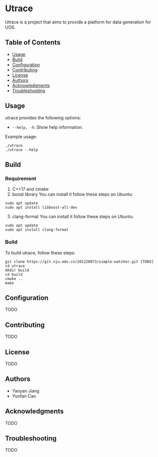 # Utrace

Utrace is a project that aims to provide a platform for data generation for UOS.

## Table of Contents

- [Usage](#usage)
- [Build](#build)
- [Configuration](#configuration)
- [Contributing](#contributing)
- [License](#license)
- [Authors](#authors)
- [Acknowledgments](#acknowledgments)
- [Troubleshooting](#troubleshooting)

## Usage

utrace provides the following options:

- `--help, -h`: Show help information.

Example usage:

```
./utrace
./utrace --help
```

## Build

### Requirement

1. C++17 and cmake
2. boost library
You can install it follow these steps on Ubuntu:

```
sudo apt update
sudo apt install libboost-all-dev
```

3. clang-format
You can install it follow these steps on Ubuntu:

```
sudo apt update
sudo apt install clang-format
```

### Build

To build utrace, follow these steps:

```
git clone https://git.nju.edu.cn/201220073/simple-watcher.git [TODO]
cd utrace
mkdir build
cd build 
cmake ..
make
```

## Configuration

TODO

## Contributing

TODO

## License

TODO

## Authors

- Yanyan Jiang
- Yunfan Cao

## Acknowledgments

TODO

## Troubleshooting

TODO
